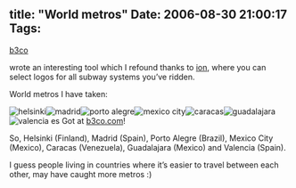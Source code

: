 title: "World metros"
Date: 2006-08-30 21:00:17
Tags: 
---
<a target="_blank" href="http://www.b3co.com">b3co</a><p> wrote an interesting tool which I refound thanks to <a target="_blank" href="http://ion.gluch.org.mx">ion</a>, where you can select logos for all subway systems you&#8217;ve ridden.

World metros I have taken:
</p>
<img title="helsinki" src="http://metro.b3co.com/logos/helsinki.gif"/><img title="madrid" src="http://metro.b3co.com/logos/madrid.gif"/><img title="porto alegre" src="http://metro.b3co.com/logos/porto-alegre.gif"/><img title="mexico city" src="http://metro.b3co.com/logos/mexico-city.gif"/><img title="caracas" src="http://metro.b3co.com/logos/caracas.gif"/><img title="guadalajara" src="http://metro.b3co.com/logos/guadalajara.gif"/><img title="valencia es" src="http://metro.b3co.com/logos/valencia-es.gif"/>
Got at <a href="http://metro.b3co.com">b3co.com</a>!<p>
So, Helsinki (Finland), Madrid (Spain), Porto Alegre (Brazil), Mexico City (Mexico), Caracas (Venezuela), Guadalajara (Mexico) and Valencia (Spain).

I guess people living in countries where it&#8217;s easier to travel between each other, may have caught more metros :) </p>
